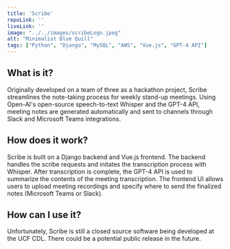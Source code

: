 ```yaml
---
title: 'Scribe'
repoLink: ''
liveLink: ''
image: "../../images/scribeLogo.jpeg"
alt: "Minimalist Blue Quill"
tags: ["Python", "Django", "MySQL", "AWS", "Vue.js", "GPT-4 API"]
---
```


## **What is it?**

Originally developed on a team of three as a hackathon project, Scribe streamlines the note-taking process for weekly stand-up meetings. Using Open-AI's open-source speech-to-text Whisper and the GPT-4 API, meeting notes are generated automatically and sent to channels through Slack and Microsoft Teams integrations.


## **How does it work?**

Scribe is built on a Django backend and Vue.js frontend. The backend handles the scribe requests and initates the transcription process with Whisper. After transcription is complete, the GPT-4 API is used to summarize the contents of the meeting transcription. The frontend UI allows users to upload meeting recordings and specify where to send the finalized notes (Microsoft Teams or Slack).

## **How can I use it?**

Unfortunately, Scribe is still a closed source software being developed at the UCF CDL. There could be a potential public release in the future.